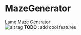 # MazeGenerator
Lame Maze Generator <br>
![alt tag](https://cloud.githubusercontent.com/assets/13079342/24508791/32362632-1582-11e7-8283-a56c61296357.png)
**TODO** : add cool features 
